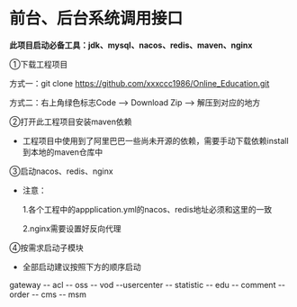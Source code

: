 # 前台、后台系统调用接口

**此项目启动必备工具：jdk、mysql、nacos、redis、maven、nginx**

①下载工程项目

方式一：git clone https://github.com/xxxccc1986/Online_Education.git

方式二：右上角绿色标志Code --> Download Zip  -->  解压到对应的地方

②打开此工程项目安装maven依赖

- 工程项目中使用到了阿里巴巴一些尚未开源的依赖，需要手动下载依赖install到本地的maven仓库中

③启动nacos、redis、nginx

- 注意：

  1.各个工程中的appplication.yml的nacos、redis地址必须和这里的一致

  2.nginx需要设置好反向代理

④按需求启动子模块

- 全部启动建议按照下方的顺序启动

gateway -- acl -- oss -- vod --usercenter -- statistic -- edu -- comment -- order -- cms -- msm
